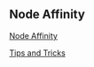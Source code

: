 ## Node Affinity

[Node Affinity](https://kubernetes.io/docs/tasks/configure-pod-container/assign-pods-nodes-using-node-affinity/)
</br>

[Tips and Tricks](../../tips_and_tricks.md)